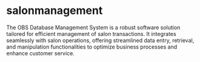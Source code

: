 # salonmanagement
 The OBS Database Management System is a robust software solution tailored for efficient management of salon transactions. It integrates seamlessly with salon operations, offering streamlined data entry, retrieval, and manipulation functionalities to optimize business processes and enhance customer service.
